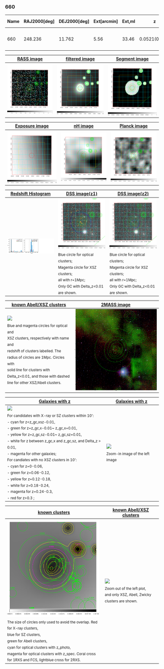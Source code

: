 <div STYLE="page-break-after: always;"></div>

### 660

|Name|RAJ2000[deg]|DEJ2000[deg] |Ext[arcmin]| Ext,ml | z | z_src| C|GC(XSZ,Delta_z<0.01)| GC(OPT,Delta_z<0.01)|GC| R_sig[arcmin] | R500[arcmin] | R500[Mpc]| CRsig[c/s] | CR500[c/s] |L500[1E44 erg/s]|F500[1E-12 erg/s/cm^2]| M500[1E14 Msun]|Tx[keV]|Cnt_sig|Beta|Rc[arcmin]|Comment|Alias|
|---|---|---|---|---|---|------|---|--------|---------|----------|---|---|---|---|---|---|---|---|---|---|---|---|---|---|
|660| 248.236| 11.762| 5.56| 33.46| 0.0521(0.005)| z1, z_opt| S| -| N, W| C, F20, N, W| 32.600| 13.243| 0.807| 0.450(0.100)| 0.410(0.091)| 0.463(0.110)| 7.191(1.709)| 1.57(0.19)| 2.88(0.22)| 159.1| 0.521(-0.015+0.034)| 6.110(-0.679+0.978)| -| t283|

|[RASS image](../image/660/660_img.pdf)|[filtered image](../image/660/660_fil.pdf)|[Segment image](../image/660/660_seg.pdf)|
|-------------------|--------------------|-------------------|
| <img src="../image/660/660_img.png" width="300">  | <img src="../image/660/660_fil.png" width="300">   | <img src="../image/660/660_seg.png" width="300">  |

|[Exposure image](../image/660/660_mex.pdf)| [nH image](../image/660/660_nh.pdf)| [Planck image](../image/660/660_p.pdf)|
|-------------------|--------------------|-------------------|
|<img src="../image/660/660_mex.png" width="300">   | <img src="../image/660/660_nh.png" width="300">    | <img src="../image/660/660_p.png" width="300"> |

|[Redshift Histogram](../image/660/660_zg.pdf) | [DSS image(z1)](../image/660/660_dss_z1.pdf)      |  [DSS image(z2)](../image/660/660_dss_z2.pdf)    |
|-------------------|--------------------|-------------------|
|<img src="../image/660/660_zg.png" width="300"> |<img src="../image/660/660_dss_z1.png" width="300"> <sub><br>Blue circle for optical clusters; <br>Magenta circle for XSZ clusters; <br>all with r=1Mpc; <br>Only GC with Delta_z<0.01 are shown. </sub>| <img src="../image/660/660_dss_z2.png" width="300"><sub><br>Blue circle for optical clusters; <br>Magenta circle for XSZ clusters; <br>all with r=1Mpc; <br>Only GC with Delta_z<0.01 are shown. </sub> |

|[known Abell/XSZ clusters](../image/660/660_m.pdf) | [2MASS image](../image/660/660_2mass.pdf)      |
|-------------------|-------------------|
|<img src=../image/660/660_m.png width="300"> <br><sub>Blue and magenta circles for optical and <br>XSZ clusters, respectively with name and <br>redshift of clusters labelled. The <br>radius of circles are 1Mpc. Circles with <br>solid line for clusters with <br>Delta_z<0.01, and those with dashed <br>line for other XSZ/Abell clusters.        </sub>|<img src="../image/660/660_2mass.png" width="300">  |

|[Galaxies with z](../image/660/660_opt_ned.pdf) |[Galaxies with z](../image/660/660_opt_ned_zoom.pdf) |
|-------------------|-------------------|
| <img src=../image/660/660_opt_ned.png width="300"> <br><sub> For candidates with X-ray or SZ clusters within 10': <br> - cyan for z<z_gc,xsz-0.01, <br> - green for z=z_gc,x-0.01~ z_gc,x+0.01, <br> - yellow for z=z_gc,sz-0.01~ z_gc,sz+0.01, <br> - white for z between z_gc,x and z_gc,sz, and Delta_z > 0.01, <br> - magenta for other galaxies; <br>For candiates with no XSZ clusters in 10': <br> - cyan for z=0-0.06, <br> - green for z=0.06-0.12, <br> - yellow for z=0.12-0.18, <br> - white for z=0.18-0.24, <br> - magenta for z=0.24-0.3, <br> - red for z>0.3 ;  </sub>|<img src=../image/660/660_opt_ned_zoom.png width="300">  <br><sub> Zoom-in image of the left image</sub>|

|[known clusters](../image/660/660_gc.pdf) |[known Abell/XSZ clusters](../image/660/660_gc_large.pdf) |
|-------------------|-------------------|
| <img src=../image/660/660_gc.png width="300"> <br><sub> The size of circles only used to avoid the overlap. Red for X-ray clusters, <br> blue for SZ clusters, <br> green for Abell clusters, <br> cyan for optical clusters with z_photo, <br> magenta for optical clusters with z_spec. Coral cross for 1RXS and FCS, lightblue cross for 2RXS. </sub>|<img src=../image/660/660_gc_large.png width="300"> <br><sub> Zoom out of the left plot, <br> and only XSZ, Abell, Zwicky clusters are shown. </sub> |



